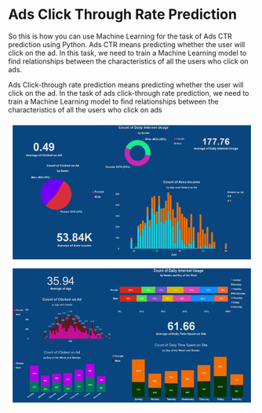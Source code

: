 # Ads Click Through Rate Prediction

So this is how you can use Machine Learning for the task of Ads CTR prediction using Python. Ads CTR means predicting whether the user will click on the ad. In this task, we need to train a Machine Learning model to find relationships between the characteristics of all the users who click on ads.

Ads Click-through rate prediction means predicting whether the user will click on the ad. In the task of ads click-through rate prediction, we need to train a Machine Learning model to find relationships between the characteristics of all the users who click on ads

![demo](Ad-Click-Through-Rate.png)
